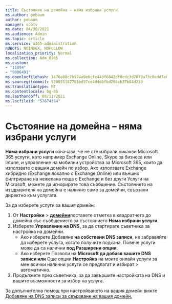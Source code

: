 ```yaml
---
title: Състояние на домейна – няма избрани услуги
ms.author: pebaum
author: pebaum
manager: scotv
ms.date: 04/30/2021
ms.audience: Admin
ms.topic: article
ms.service: o365-administration
ROBOTS: NOINDEX, NOFOLLOW
localization_priority: Normal
ms.collection: Adm_O365
ms.custom:
- "11094"
- "9006491"
ms.openlocfilehash: 1476a88c7b974a9e6cfe443f6842df8cdc3d7073a73c0add7e6f183dd0528de1
ms.sourcegitcommit: 920051182781bd97ce4d4d6fbd268cb37b84d239
ms.translationtype: MT
ms.contentlocale: bg-BG
ms.lasthandoff: 08/11/2021
ms.locfileid: "57874384"
---
```

# <a name="domain-status---no-services-selected"></a>Състояние на домейна – няма избрани услуги

**Няма избрани услуги** означава, че не сте избрали никакви Microsoft 365 услуги, като например Exchange Online, Skype за бизнеса или Intune, и управление на мобилни устройства за Microsoft 365, които да използвате с вашия домейн по избор. Ако използвате Exchange хибридно (Exchange локално с Exchange Online) или външно филтриране на нежелана поща с Exchange и без други Услуги на Microsoft, можете да игнорирате това съобщение. Състоянието на изздравителя на домейна е налично само за домейни, свързани директно към услугата.

За да изберете услуги за вашия домейн:

1. От **Настройки**  >  [**домейни**](https://admin.microsoft.com/Adminportal/Home)поставете отметка в квадратчето до домейна със съобщението за състоянието **Няма избрани услуги**.
1. Изберете **Управление на DNS,** за да стартирате съветника за настройка на домейни.
    - Ако изберете Добавяне **на собствени DNS записи**, не забравяйте да изберете услуга, когато получите подкана. Повече услуги може да са налични **под Разширени опции**.
    - Ако изберете Позволи на **Microsoft да добавя вашите DNS записи или** Още опции **Настройка** на моите онлайн услуги за мен всички налични услуги се предлагат и избират  >   автоматично.
1. Продължете през съветника, за да завършите настройката на DNS и вашите възможности за избор на услуга.
 
За допълнителна помощ при настройването на вашия домейн вижте [Добавяне на DNS записи за свързване на вашия домейн.](https://docs.microsoft.com/microsoft-365/admin/get-help-with-domains/create-dns-records-at-any-dns-hosting-provider)


